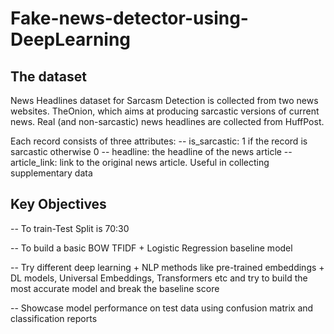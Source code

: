 # Fake-news-detector-using-DeepLearning

## The dataset
News Headlines dataset for Sarcasm Detection is collected from two news websites. TheOnion, which aims at producing sarcastic versions of current news. Real (and non-sarcastic) news headlines are collected from HuffPost.

Each record consists of three attributes:
-- is_sarcastic: 1 if the record is sarcastic otherwise 0
-- headline: the headline of the news article
-- article_link: link to the original news article. Useful in collecting supplementary data

## Key Objectives
-- To train-Test Split is 70:30

-- To build a basic BOW TFIDF + Logistic Regression baseline model 

-- Try different deep learning + NLP methods like pre-trained embeddings + DL models, Universal Embeddings, Transformers etc and try to build the most accurate model and break the baseline score

-- Showcase model performance on test data using confusion matrix and classification reports
